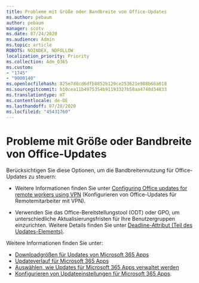 ```yaml
---
title: Probleme mit Größe oder Bandbreite von Office-Updates
ms.author: pebaum
author: pebaum
manager: scotv
ms.date: 07/24/2020
ms.audience: Admin
ms.topic: article
ROBOTS: NOINDEX, NOFOLLOW
localization_priority: Priority
ms.collection: Adm_O365
ms.custom:
- "1745"
- "9000140"
ms.openlocfilehash: 825e7d8cd6dfb8852b129ce253621e988b66a018
ms.sourcegitcommit: b10cea11b4975354b91193327b58aa4740d34833
ms.translationtype: HT
ms.contentlocale: de-DE
ms.lasthandoff: 07/28/2020
ms.locfileid: "45431760"
---
```

# <a name="size-or-bandwidth-concerns-with-office-updates"></a>Probleme mit Größe oder Bandbreite von Office-Updates

Berücksichtigen Sie diese Optionen, um die Bandbreitennutzung für Office-Updates zu steuern:

-   Weitere Informationen finden Sie unter [Configuring Office updates for remote workers using VPN](https://techcommunity.microsoft.com/t5/office-365-blog/configuring-office-365-proplus-updates-for-remote-workers-using/ba-p/1253491) (Konfigurieren von Office-Updates für Remotemitarbeiter mit VPN).  
    
-   Verwenden Sie das Office-Bereitstellungstool (ODT) oder GPO, um unterschiedliche Aktualisierungsfristen für Ihre Benutzergruppen einzurichten. Weitere Details finden Sie unter [Deadline-Attribut (Teil des Updates-Elements)](https://docs.microsoft.com/deployoffice/configuration-options-for-the-office-2016-deployment-tool#deadline-attribute-part-of-updates-element).
    
Weitere Informationen finden Sie unter:  
- [Downloadgrößen für Updates von Microsoft 365 Apps](https://docs.microsoft.com/officeupdates/download-sizes-office365-proplus-updates)  
- [Updateverlauf für Microsoft 365 Apps](https://docs.microsoft.com/officeupdates/update-history-microsoft365-apps-by-date)  
- [Auswählen, wie Updates für Microsoft 365 Apps verwaltet werden](https://docs.microsoft.com/deployoffice/choose-how-manage-updates-microsoft-365-apps)  
- [Konfigurieren von Updateeinstellungen für Microsoft 365 Apps](https://docs.microsoft.com/deployoffice/configure-update-settings-microsoft-365-apps).